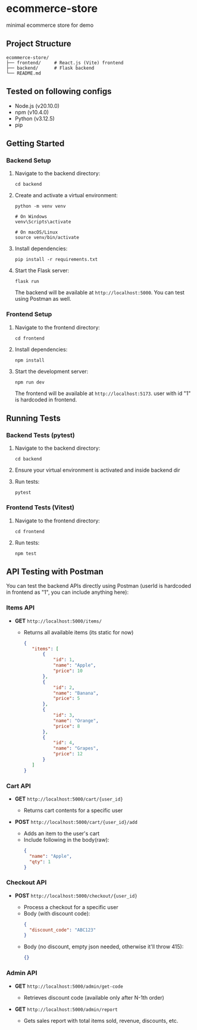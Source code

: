 # ecommerce-store
minimal ecommerce store for demo

## Project Structure

```
ecommerce-store/
├── frontend/     # React.js (Vite) frontend
├── backend/      # Flask backend
└── README.md
```

## Tested on following configs

- Node.js (v20.10.0)
- npm (v10.4.0)
- Python (v3.12.5)
- pip 

## Getting Started

### Backend Setup

1. Navigate to the backend directory:
   ```
   cd backend
   ```

2. Create and activate a virtual environment:
   ```
   python -m venv venv
   
   # On Windows
   venv\Scripts\activate
   
   # On macOS/Linux
   source venv/bin/activate
   ```

3. Install dependencies:
   ```
   pip install -r requirements.txt
   ```

4. Start the Flask server:
   ```
   flask run
   ```

   The backend will be available at `http://localhost:5000`. You can test using Postman as well.

### Frontend Setup

1. Navigate to the frontend directory:
   ```
   cd frontend
   ```

2. Install dependencies:
   ```
   npm install
   ```

3. Start the development server:
   ```
   npm run dev
   ```

   The frontend will be available at `http://localhost:5173`. user with id "1" is hardcoded in frontend.

## Running Tests

### Backend Tests (pytest)

1. Navigate to the backend directory:
   ```
   cd backend
   ```

2. Ensure your virtual environment is activated and inside backend dir

3. Run tests:
   ```
   pytest
   ```

### Frontend Tests (Vitest)

1. Navigate to the frontend directory:
   ```
   cd frontend
   ```

2. Run tests:
   ```
   npm test
   ```

## API Testing with Postman

You can test the backend APIs directly using Postman (userId is hardcoded in frontend as "1", you can include anything here):

### Items API
- **GET** `http://localhost:5000/items/`
  
  - Returns all available items (its static for now)
    ```json
    {
       "items": [
           {
               "id": 1,
               "name": "Apple",
               "price": 10
           },
           {
               "id": 2,
               "name": "Banana",
               "price": 5
           },
           {
               "id": 3,
               "name": "Orange",
               "price": 8
           },
           {
               "id": 4,
               "name": "Grapes",
               "price": 12
           }
       ]
    }
     ```

### Cart API
- **GET** `http://localhost:5000/cart/{user_id}`
  - Returns cart contents for a specific user
   

- **POST** `http://localhost:5000/cart/{user_id}/add`
  - Adds an item to the user's cart
  - Include following in the body(raw):
    ```json
    {
      "name": "Apple",
      "qty": 1
    }
    ```

### Checkout API
- **POST** `http://localhost:5000/checkout/{user_id}`
  
  - Process a checkout for a specific user
  - Body (with discount code):
    ```json
    {
      "discount_code": "ABC123"
    }
    ```
  - Body (no discount, empty json needed, otherwise it'll throw 415):
    ```json
    {}
    ```

### Admin API
- **GET** `http://localhost:5000/admin/get-code`
  - Retrieves discount code (available only after N-1th order)

- **GET** `http://localhost:5000/admin/report`
  - Gets sales report with total items sold, revenue, discounts, etc.
